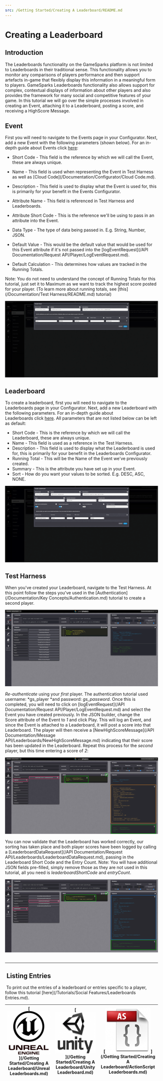 ```yaml
---
src: /Getting Started/Creating A Leaderboard/README.md
---
```


# Creating a Leaderboard

## Introduction

The Leaderboards functionality on the GameSparks platform is not limited to Leaderboards in their traditional sense. This functionality allows you to monitor any comparisons of players performance and then support artefacts in-game that flexibly display this information in a meaningful form to players. GameSparks Leaderboards functionality also allows support for complex, contextual displays of information about other players and also provides the framework for many social and competitive features of your game. In this tutorial we will go over the simple processes involved in creating an Event, attaching it to a Leaderboard, posting a score, and receiving a HighScore Message.

## Event

First you will need to navigate to the Events page in your Configurator. Next, add a new Event with the following parameters (shown below). For an in-depth guide about Events click [here](/Documentation/Configurator/Events.md):

  * Short Code - This field is the reference by which we will call the Event, these are always unique.
  * Name - This field is used when representing the Event in Test Harness as well as [Cloud Code](/Documentation/Configurator/Cloud Code.md).
  * Description - This field is used to display what the Event is used for, this is primarily for your benefit in the Events Configurator.
  * Attribute Name - This field is referenced in Test Harness and Leaderboards.
  * Attribute Short Code - This is the reference we'll be using to pass in an attribute into the Event.
  * Data Type - The type of data being passed in. E.g. String, Number, JSON.
  * Default Value - This would be the default value that would be used for this Event attribute if it's not passed into the [logEventRequest](/API Documentation/Request API/Player/LogEventRequest.md).

  * Default Calculation - This determines how values are tracked in the Running Totals.

Note: You do not need to understand the concept of Running Totals for this tutorial, just set it to Maximum as we want to track the highest score posted for your player. (To learn more about running totals, see [this](/Documentation/Test Harness/README.md) tutorial)

![](img/CreatingALeaderboard/1.png)

## Leaderboard

To create a leaderboard, first you will need to navigate to the Leaderboards page in your Configurator. Next, add a new Leaderboard with the following parameters. For an in-depth guide about Leaderboards click [here](/Documentation/Configurator/Leaderboards.md). All parameters that are not listed below can be left as default: 

  * Short Code - This is the reference by which we will call the Leaderboard, these are always unique.
  * Name - This field is used as a reference in the Test Harness.
  * Description - This field is used to display what the Leaderboard is used for, this is primarily for your benefit in the Leaderboards Configurator.
  * Running Total - This will be the Name of the Event we've previously created.
  * Summary - This is the attribute you have set up in your Event.
  * Sort - How do you want your values to be sorted. E.g. DESC, ASC, NONE.

  ![](img/CreatingALeaderboard/2.png)

## Test Harness

When you've created your Leaderboard, navigate to the Test Harness. At this point follow the steps you've used in the [Authentication](/Documentation/Key Concepts/Authentication.md) tutorial to create a second player.

![](img/CreatingALeaderboard/3.png)

*Re-authenticate* using your *first* player. The authentication tutorial used username: *gs_player *and password: *gs_password*. Once this is completed, you will need to click on [logEventRequest](/API Documentation/Request API/Player/LogEventRequest.md) and select the Event you have created previously. In the JSON builder, change the Score attribute of the Event to *1* and click Play. This will log an Event, and since the Event is attached to a Leaderboard, it will post a score into that Leaderboard. The player will then receive a [NewHighScoreMessage](/API Documentation/Message API/Leaderboards/NewHighScoreMessage.md) indicating that their score has been updated in the Leaderboard. Repeat this process for the *second* player, but this time entering a score of *2*:

![](img/CreatingALeaderboard/4.png)

You can now validate that the Leaderboard has worked correctly, our sorting has taken place and both player scores have been logged by calling a [LeaderboardDataRequest](/API Documentation/Request API/Leaderboards/LeaderboardDataRequest.md), passing in the Leaderboard Short Code and the Entry Count. Note: You will have additional JSON fields pre-filled, simply remove those as they are not used in this tutorial, all you need is *leaderboardShortCode* and *entryCount*.

![](img/CreatingALeaderboard/5.png)
 
____


##  Listing Entries

 To print out the entries of a leaderboard or entries specific to a player, follow this tutorial [here](/Tutorials/Social Features/Leaderboards Entries.md).

|[![](../img/URLogo.png)](/Getting Started/Creating A Leaderboard/Unreal Leaderboards.md)   |[![](../img/UTLogo.png)](/Getting Started/Creating A Leaderboard/Unity Leaderboard.md)   |[![](../img/ASLogo.png)](/Getting Started/Creating A Leaderboard/ActionScript Leaderboards.md)   |
|---|---|---|
